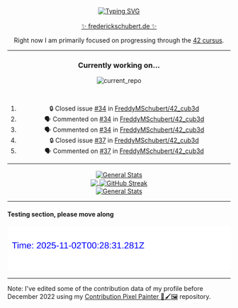 <div align="center">
	<a href="https://git.io/typing-svg"><img src="https://readme-typing-svg.demolab.com?font=Fira+Code&size=30&pause=1000&color=70A5FD&background=1A1B27&center=true&vCenter=true&repeat=false&random=false&width=435&lines=%F0%9F%91%8B+Hiya%2C+I'm+Freddy!+%F0%9F%96%96" alt="Typing SVG" /></a>
</div>
<br>
<div align="center">
	<a href="https://frederickschubert.de">✨ frederickschubert.de ✨</a>
	<p>Right now I am primarily focused on progressing through the <a href="https://github.com/FreddyMSchubert/42_cursus">42 cursus</a>.</p>
</div>

<hr>

<div align="center">

### Currently working on...

![current_repo](https://github-readme-stats.vercel.app/api/pin/?username=FreddyMSchubert&repo=42_cub3d&theme=tokyonight)

<br>

<!--START_SECTION:activity-->
1. 🔒 Closed issue [#34](https://github.com/FreddyMSchubert/42_cub3d/issues/34) in [FreddyMSchubert/42_cub3d](https://github.com/FreddyMSchubert/42_cub3d)
2. 🗣 Commented on [#34](https://github.com/FreddyMSchubert/42_cub3d/issues/34#issuecomment-2179531225) in [FreddyMSchubert/42_cub3d](https://github.com/FreddyMSchubert/42_cub3d)
3. 🗣 Commented on [#34](https://github.com/FreddyMSchubert/42_cub3d/issues/34#issuecomment-2179529159) in [FreddyMSchubert/42_cub3d](https://github.com/FreddyMSchubert/42_cub3d)
4. 🔒 Closed issue [#37](https://github.com/FreddyMSchubert/42_cub3d/issues/37) in [FreddyMSchubert/42_cub3d](https://github.com/FreddyMSchubert/42_cub3d)
5. 🗣 Commented on [#37](https://github.com/FreddyMSchubert/42_cub3d/issues/37#issuecomment-2179008792) in [FreddyMSchubert/42_cub3d](https://github.com/FreddyMSchubert/42_cub3d)
<!--END_SECTION:activity-->

</div>

<hr>

<div align="center">
	<a href="https://github.com/anuraghazra/github-readme-stats" target="_blank">
		<img height=200 align="center" src="https://github-readme-stats.vercel.app/api?username=FreddyMSchubert&show_icons=true&theme=tokyonight&card_width=650" alt="General Stats" />
	</a>
</div>

<div align="center">
	<a href="https://github.com/anuraghazra/github-readme-stats" target="_blank">
		<img height=200 align="center" src="https://github-readme-stats.vercel.app/api/top-langs/?username=FreddyMSchubert&layout=donut&theme=tokyonight&card_width=320">
	</a>
	<a href="https://github.com/DenverCoder1/github-readme-streak-stats" target="_blank">
		<img height=200 align="center" src="https://streak-stats.demolab.com?user=FreddyMSchubert&theme=tokyonight&date_format=j%20M%5B%20Y%5D&card_width=320&card_height=200&hide_total_contributions=true" alt="GitHub Streak" />
	</a>
</div>

<div align="center">
	<a href="https://github.com/FreddyMSchubert/42_cursus" target="_blank">
		<img align="center" src="https://github-readme-stats.vercel.app/api/pin/?username=FreddyMSchubert&repo=42_cursus&theme=tokyonight" alt="General Stats" />
	</a>
</div>

<hr>

#### Testing section, please move along

![GitHub Defenders SVG](https://github.com/FreddyMSchubert/FreddyMSchubert/blob/github_defenders_output/output.svg)

<hr>

Note: I've edited some of the contribution data of my profile before December 2022 using my [Contribution Pixel Painter 🎨🖌️🖼️](https://github.com/FreddyMSchubert/contribution-pixel-painter) repository.
